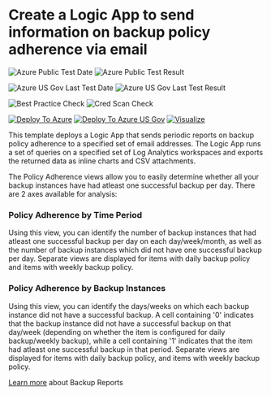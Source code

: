 # Create a Logic App to send information on backup policy adherence via email

![Azure Public Test Date](https://azurequickstartsservice.blob.core.windows.net/badges/101-backup-policyadherence-report/PublicLastTestDate.svg)
![Azure Public Test Result](https://azurequickstartsservice.blob.core.windows.net/badges/101-backup-policyadherence-report/PublicDeployment.svg)

![Azure US Gov Last Test Date](https://azurequickstartsservice.blob.core.windows.net/badges/101-backup-policyadherence-report/FairfaxLastTestDate.svg)
![Azure US Gov Last Test Result](https://azurequickstartsservice.blob.core.windows.net/badges/101-backup-policyadherence-report/FairfaxDeployment.svg)

![Best Practice Check](https://azurequickstartsservice.blob.core.windows.net/badges/101-backup-policyadherence-report/BestPracticeResult.svg)
![Cred Scan Check](https://azurequickstartsservice.blob.core.windows.net/badges/101-backup-policyadherence-report/CredScanResult.svg)

[![Deploy To Azure](https://raw.githubusercontent.com/fathym-it/azure-quickstart-templates/master/1-CONTRIBUTION-GUIDE/images/deploytoazure.svg?sanitize=true)](https://portal.azure.com/#create/Microsoft.Template/uri/https%3A%2F%2Fraw.githubusercontent.com%2Ffathym-it%2Fazure-quickstart-templates%2Fmaster%2F101-backup-policyadherence-report%2Fazuredeploy.json)
[![Deploy To Azure US Gov](https://raw.githubusercontent.com/fathym-it/azure-quickstart-templates/master/1-CONTRIBUTION-GUIDE/images/deploytoazuregov.svg?sanitize=true)](https://portal.azure.us/#create/Microsoft.Template/uri/https%3A%2F%2Fraw.githubusercontent.com%2Ffathym-it%2Fazure-quickstart-templates%2Fmaster%2F101-backup-policyadherence-report%2Fazuredeploy.json)
[![Visualize](https://raw.githubusercontent.com/fathym-it/azure-quickstart-templates/master/1-CONTRIBUTION-GUIDE/images/visualizebutton.svg?sanitize=true)](http://armviz.io/#/?load=https%3A%2F%2Fraw.githubusercontent.com%2Ffathym-it%2Fazure-quickstart-templates%2Fmaster%2F101-backup-policyadherence-report%2Fazuredeploy.json)

This template deploys a Logic App that sends periodic reports on backup policy adherence to a specified set of email addresses. The Logic App runs a set of queries on a specified set of Log Analytics workspaces and exports the returned data as inline charts and CSV attachments.

The Policy Adherence views allow you to easily determine whether all your backup instances have had atleast one successful backup per day. There are 2 axes available for analysis:

### Policy Adherence by Time Period
Using this view, you can identify the number of backup instances that had atleast one successful backup per day on each day/week/month, as well as the number of backup instances which did not have one successful backup per day. Separate views are displayed for items with daily backup policy and items with weekly backup policy.

### Policy Adherence by Backup Instances
Using this view, you can identify the days/weeks on which each backup instance did not have a successful backup. A cell containing '0' indicates that the backup instance did not have a successful backup on that day/week (depending on whether the item is configured for daily backup/weekly backup), while a cell containing '1' indicates that the item had atleast one successful backup in that period. Separate views are displayed for items with daily backup policy, and items with weekly backup policy.

[Learn more](https://aka.ms/AzureBackupReportDoc) about Backup Reports
